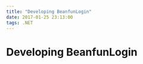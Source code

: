 ```yaml
---
title: "Developing BeanfunLogin"
date: 2017-01-25 23:13:00
tags: .NET
---
```


# Developing BeanfunLogin
